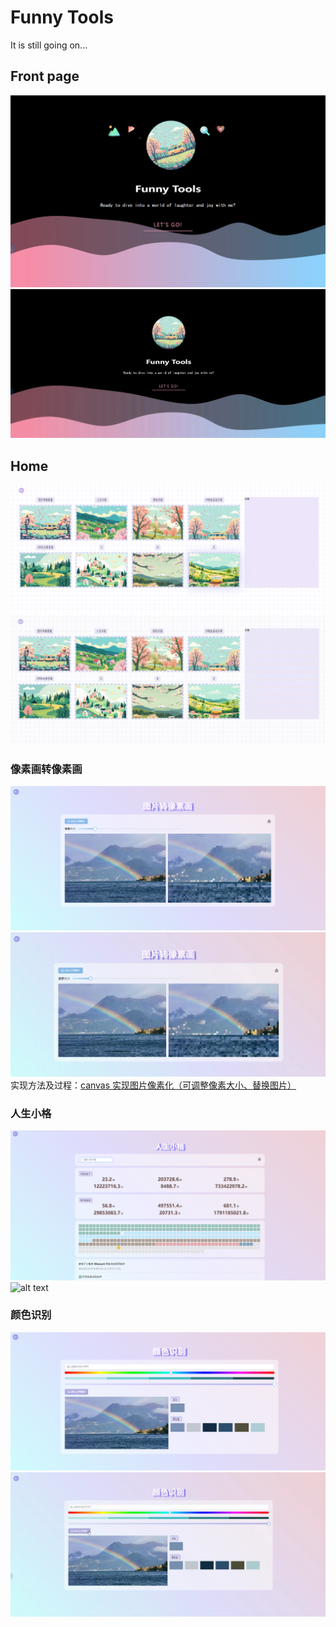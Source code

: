 # Funny Tools

It is still going on...

## Front page

![alt text](/public/imgs/image.png)
![alt text](/public/imgs/20240930_152846.gif)

## Home

![alt text](/public/imgs/image-1.png)
![alt text](/public/imgs/20240930_154417.gif)


### 像素画转像素画
![alt text](/public/imgs/image-2.png)
![alt text](/public/imgs/20240930_154610.gif)
实现方法及过程：[canvas 实现图片像素化（可调整像素大小、替换图片）](https://blog.csdn.net/qq_52395343/article/details/141220928?ops_request_misc=%257B%2522request%255Fid%2522%253A%252223727767-8231-460F-81B0-456A496A68BF%2522%252C%2522scm%2522%253A%252220140713.130102334.pc%255Fblog.%2522%257D&request_id=23727767-8231-460F-81B0-456A496A68BF&biz_id=0&utm_medium=distribute.pc_search_result.none-task-blog-2~blog~first_rank_ecpm_v1~rank_v31_ecpm-1-141220928-null-null.nonecase&utm_term=%E5%83%8F%E7%B4%A0%E7%94%BB&spm=1018.2226.3001.4450)

### 人生小格
![alt text](/public/imgs/image-3.png)
![alt text](/public/imgs/20240930_155718.gif)

### 颜色识别
![alt text](/public/imgs/image-4.png)
![alt text](/public/imgs/20240930_160011.gif)
